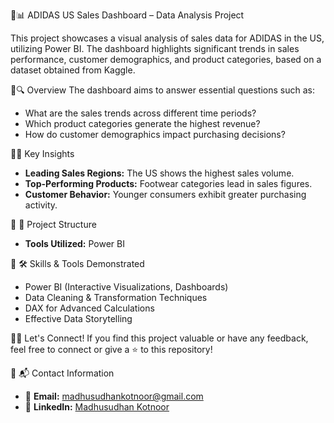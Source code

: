 🔗📊 ADIDAS US Sales Dashboard – Data Analysis Project

This project showcases a visual analysis of sales data for ADIDAS in the US, utilizing Power BI. The dashboard highlights significant trends in sales performance, customer demographics, and product categories, based on a dataset obtained from Kaggle.

🔗🔍 Overview
The dashboard aims to answer essential questions such as:
- What are the sales trends across different time periods?
- Which product categories generate the highest revenue?
- How do customer demographics impact purchasing decisions?

🔗📌 Key Insights
- **Leading Sales Regions:** The US shows the highest sales volume.
- **Top-Performing Products:** Footwear categories lead in sales figures.
- **Customer Behavior:** Younger consumers exhibit greater purchasing activity.

🔗 📂 Project Structure
- **Tools Utilized:** Power BI

🔗 🛠 Skills & Tools Demonstrated
- Power BI (Interactive Visualizations, Dashboards)
- Data Cleaning & Transformation Techniques
- DAX for Advanced Calculations
- Effective Data Storytelling

🔗🤝 Let's Connect!
If you find this project valuable or have any feedback, feel free to connect or give a ⭐ to this repository!

🔗 📬 Contact Information
- 📧 **Email:** madhusudhankotnoor@gmail.com
- 💼 **LinkedIn:** [Madhusudhan Kotnoor](https://www.linkedin.com/in/madhusudhan-kotnoor-664239271?utm_source=share&utm_campaign=share_via&utm_content=profile&utm_medium=android_app)
